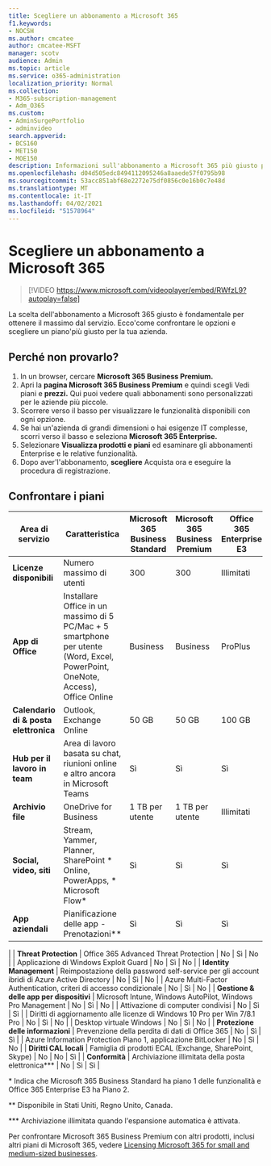 ```yaml
---
title: Scegliere un abbonamento a Microsoft 365
f1.keywords:
- NOCSH
ms.author: cmcatee
author: cmcatee-MSFT
manager: scotv
audience: Admin
ms.topic: article
ms.service: o365-administration
localization_priority: Normal
ms.collection:
- M365-subscription-management
- Adm_O365
ms.custom:
- AdminSurgePortfolio
- adminvideo
search.appverid:
- BCS160
- MET150
- MOE150
description: Informazioni sull'abbonamento a Microsoft 365 più giusto per l'organizzazione.
ms.openlocfilehash: d04d505edc8494112095246a8aaede57f0795b98
ms.sourcegitcommit: 53acc851abf68e2272e75df0856c0e16b0c7e48d
ms.translationtype: MT
ms.contentlocale: it-IT
ms.lasthandoff: 04/02/2021
ms.locfileid: "51578964"
---
```

# <a name="choose-a-microsoft-365-subscription"></a>Scegliere un abbonamento a Microsoft 365

> [!VIDEO https://www.microsoft.com/videoplayer/embed/RWfzL9?autoplay=false]

La scelta dell'abbonamento a Microsoft 365 giusto è fondamentale per ottenere il massimo dal servizio. Ecco&#39;come confrontare le opzioni e scegliere un piano&#39;più giusto per la tua azienda.

## <a name="try-it"></a>Perché non provarlo?

1. In un browser, cercare **Microsoft 365 Business Premium.**
2. Apri la **pagina Microsoft 365 Business Premium** e quindi scegli Vedi piani e **prezzi.** Qui puoi vedere quali abbonamenti sono personalizzati per le aziende più piccole.
3. Scorrere verso il basso per visualizzare le funzionalità disponibili con ogni opzione.
4. Se hai un'azienda di grandi dimensioni o hai esigenze IT complesse, scorri verso il basso e seleziona **Microsoft 365 Enterprise.**
5. Selezionare  **Visualizza prodotti e piani** ed esaminare gli abbonamenti Enterprise e le relative funzionalità.
6. Dopo aver&#39;l'abbonamento,  **scegliere** Acquista ora e eseguire la procedura di registrazione.

## <a name="compare-plans"></a>Confrontare i piani

| **Area di servizio** | **Caratteristica** | **Microsoft 365 Business Standard** | **Microsoft 365 Business Premium** | **Office 365 Enterprise E3** |
| --- | --- | --- | --- | --- |
| **Licenze disponibili** | Numero massimo di utenti | 300 | 300 | Illimitati |
| **App di Office** | Installare Office in un massimo di 5 PC/Mac + 5 smartphone per utente (Word, Excel, PowerPoint, OneNote, Access), Office Online | Business | Business | ProPlus |
| **Calendario di &amp; posta elettronica** | Outlook, Exchange Online | 50 GB | 50 GB | 100 GB |
| **Hub per il lavoro in team** | Area di lavoro basata su chat, riunioni online e altro ancora in Microsoft Teams | Sì | Sì | Sì |
| **Archivio file** | OneDrive for Business | 1 TB per utente | 1 TB per utente | Illimitati |
| **Social, video, siti** | Stream, Yammer, Planner, SharePoint \* Online, PowerApps, \* Microsoft Flow\* | Sì | Sì | Sì |
| **App aziendali** | Pianificazione delle app - Prenotazioni\*\* | Sì | Sì | Sì |
|
| **Threat Protection** | Office 365 Advanced Threat Protection | No | Sì | No |
 | Applicazione di Windows Exploit Guard | No | Sì | No |
| **Identity Management** | Reimpostazione della password self-service per gli account ibridi di Azure Active Directory | No | Sì | No |
 | Azure Multi-Factor Authentication, criteri di accesso condizionale | No | Sì | No |
| **Gestione &amp; delle app per dispositivi** | Microsoft Intune, Windows AutoPilot, Windows Pro Management | No | Sì | No |
 | Attivazione di computer condivisi | No | Sì | Sì |
 | Diritti di aggiornamento alle licenze di Windows 10 Pro per Win 7/8.1 Pro | No | Sì | No |
 | Desktop virtuale Windows | No | Sì | No |
| **Protezione delle informazioni** | Prevenzione della perdita di dati di Office 365 | No | Sì | Sì |
 | Azure Information Protection Piano 1, applicazione BitLocker | No | Sì | No |
| **Diritti CAL locali** | Famiglia di prodotti ECAL (Exchange, SharePoint, Skype) | No | No | Sì |
| **Conformità** | Archiviazione illimitata della posta elettronica\*\*\* | No | Sì | Sì |

\* Indica che Microsoft 365 Business Standard ha piano 1 delle funzionalità e Office 365 Enterprise E3 ha Piano 2.

\*\* Disponibile in Stati Uniti, Regno Unito, Canada.

\*\*\* Archiviazione illimitata quando l'espansione automatica è attivata.

Per confrontare Microsoft 365 Business Premium con altri prodotti, inclusi altri piani di Microsoft 365, vedere [Licensing Microsoft 365 for small and medium-sized businesses](/office365/servicedescriptions/microsoft-365-service-descriptions/licensing-microsoft-365-in-smb).